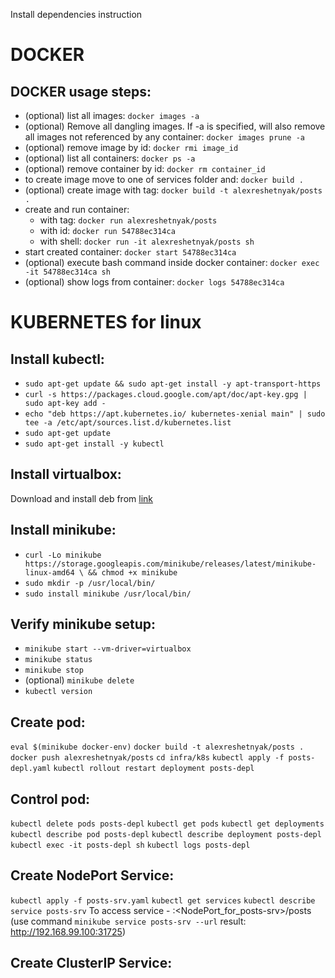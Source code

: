 Install dependencies instruction

# DOCKER

## DOCKER usage steps:
* (optional) list all images:  ```docker images -a```
* (optional) Remove all dangling images. If -a is specified, will also remove all images not referenced by any container:  ```docker images prune -a```
* (optional) remove image by id:  ```docker rmi image_id```
* (optional) list all containers:  ```docker ps -a```
* (optional) remove container by id:  ```docker rm container_id```
* to create image move to one of services folder and: ```docker build .```
* (optional) create image with tag:  ```docker build -t alexreshetnyak/posts .```
* create and run container:
  * with tag:  ```docker run alexreshetnyak/posts```
  * with id:  ```docker run 54788ec314ca```
  * with shell:  ```docker run -it alexreshetnyak/posts sh```
* start created container: ```docker start 54788ec314ca```
* (optional) execute bash command inside docker container:  ```docker exec -it 54788ec314ca sh```
* (optional) show logs from container:  ```docker logs 54788ec314ca```


# KUBERNETES for linux

## Install kubectl:
* ```sudo apt-get update && sudo apt-get install -y apt-transport-https```
* ```curl -s https://packages.cloud.google.com/apt/doc/apt-key.gpg | sudo apt-key add -```
* ```echo "deb https://apt.kubernetes.io/ kubernetes-xenial main" | sudo tee -a /etc/apt/sources.list.d/kubernetes.list```
* ```sudo apt-get update```
* ```sudo apt-get install -y kubectl```

## Install virtualbox:
Download and install deb from [link](https://www.virtualbox.org/wiki/Linux_Downloads)

## Install minikube:
* ```curl -Lo minikube https://storage.googleapis.com/minikube/releases/latest/minikube-linux-amd64 \ && chmod +x minikube``` 
* ```sudo mkdir -p /usr/local/bin/```
* ```sudo install minikube /usr/local/bin/```

##  Verify minikube setup:

* ```minikube start --vm-driver=virtualbox```
* ```minikube status```
* ```minikube stop```
* (optional) ```minikube delete```
* ```kubectl version```

## Create pod:
```eval $(minikube docker-env)```
```docker build -t alexreshetnyak/posts .```
```docker push alexreshetnyak/posts```
```cd infra/k8s```
```kubectl apply -f posts-depl.yaml```
```kubectl rollout restart deployment posts-depl```

## Control pod:
```kubectl delete pods posts-depl```
```kubectl get pods```
```kubectl get deployments```
```kubectl describe pod posts-depl```
```kubectl describe deployment posts-depl```
```kubectl exec -it posts-depl sh```
```kubectl logs posts-depl```

## Create NodePort Service:
```kubectl apply -f posts-srv.yaml```
```kubectl get services```
```kubectl describe service posts-srv```
To access service - <minikube ip>:<NodePort_for_posts-srv>/posts 
(use command ```minikube service posts-srv --url``` result: http://192.168.99.100:31725)

## Create ClusterIP Service:
